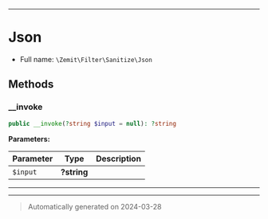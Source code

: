 ***

# Json





* Full name: `\Zemit\Filter\Sanitize\Json`




## Methods


### __invoke



```php
public __invoke(?string $input = null): ?string
```








**Parameters:**

| Parameter | Type | Description |
|-----------|------|-------------|
| `$input` | **?string** |  |





***


***
> Automatically generated on 2024-03-28
